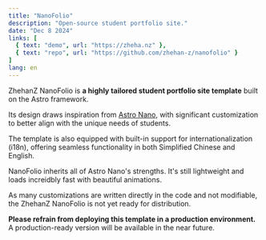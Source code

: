 ```yaml
---
title: "NanoFolio"
description: "Open-source student portfolio site."
date: "Dec 8 2024"
links: [
  { text: "demo", url: "https://zheha.nz" },
  { text: "repo", url: "https://github.com/zhehan-z/nanofolio" }
]
lang: en
---
```


ZhehanZ NanoFolio is **a highly tailored student portfolio site template** built on the Astro framework.

Its design draws inspiration from [Astro Nano](https://github.com/markhorn-dev/astro-nano), with significant customization to better align with the unique needs of students.

The template is also equipped with built-in support for internationalization (i18n), offering seamless functionality in both Simplified Chinese and English.

NanoFolio inherits all of Astro Nano's strengths. It's still lightweight and loads increidbly fast with beautiful animations.

As many customizations are written directly in the code and not modifiable, the ZhehanZ NanoFolio is not yet ready for distribution.

**Please refrain from deploying this template in a production environment.** A production-ready version will be available in the near future.